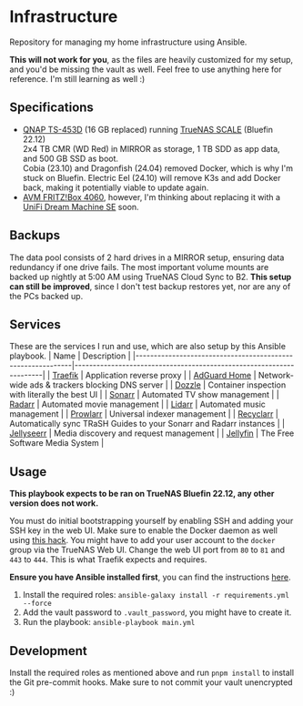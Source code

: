 # Infrastructure
Repository for managing my home infrastructure using Ansible.

**This will not work for you**, as the files are heavily customized for my setup, and you'd be missing the vault as well.
Feel free to use anything here for reference. I'm still learning as well :)

## Specifications
- [QNAP TS-453D](https://www.qnap.com/en/product/ts-453d) (16 GB replaced) running [TrueNAS SCALE](https://www.truenas.com/truenas-scale/) (Bluefin 22.12)\
  2x4 TB CMR (WD Red) in MIRROR as storage, 1 TB SDD as app data, and 500 GB SSD as boot.\
  Cobia (23.10) and Dragonfish (24.04) removed Docker, which is why I'm stuck on Bluefin.
  Electric Eel (24.10) will remove K3s and add Docker back, making it potentially viable to update again.
- [AVM FRITZ!Box 4060](https://en.avm.de/products/fritzbox/fritzbox-4060/), however, I'm thinking about replacing it with a [UniFi Dream Machine SE](https://eu.store.ui.com/eu/en/products/udm-se) soon.

## Backups
The data pool consists of 2 hard drives in a MIRROR setup, ensuring data redundancy if one drive fails.
The most important volume mounts are backed up nightly at 5:00 AM using TrueNAS Cloud Sync to B2.
**This setup can still be improved**, since I don't test backup restores yet, nor are any of the PCs backed up.

## Services
These are the services I run and use, which are also setup by this Ansible playbook.
| Name                                                       | Description                                                         |
|------------------------------------------------------------|---------------------------------------------------------------------|
| [Traefik](https://traefik.io/traefik)                      | Application reverse proxy                                           |
| [AdGuard Home](https://github.com/AdguardTeam/AdGuardHome) | Network-wide ads & trackers blocking DNS server                     |
| [Dozzle](https://dozzle.dev/)                              | Container inspection with literally the best UI                     |
| [Sonarr](https://sonarr.tv)                                | Automated TV show management                                        |
| [Radarr](https://radarr.video)                             | Automated movie management                                          |
| [Lidarr](https://lidarr.audio)                             | Automated music management                                          |
| [Prowlarr](https://github.com/Prowlarr/Prowlarr)           | Universal indexer management                                        |
| [Recyclarr](https://github.com/recyclarr/recyclarr)        | Automatically sync TRaSH Guides to your Sonarr and Radarr instances |
| [Jellyseerr](https://github.com/Fallenbagel/jellyseerr)    | Media discovery and request management                              |
| [Jellyfin](https://jellyfin.org)                           | The Free Software Media System                                      |

## Usage
**This playbook expects to be ran on TrueNAS Bluefin 22.12, any other version does not work.**

You must do initial bootstrapping yourself by enabling SSH and adding your SSH key in the web UI.
Make sure to enable the Docker daemon as well using [this hack](https://gist.github.com/tprelog/7988dc6b196775f33929beb19f0090d7).
You might have to add your user account to the `docker` group via the TrueNAS Web UI.
Change the web UI port from `80` to `81` and `443` to `444`. This is what Traefik expects and requires.

**Ensure you have Ansible installed first**, you can find the instructions [here](https://docs.ansible.com/ansible/latest/installation_guide/intro_installation.html).

1. Install the required roles: `ansible-galaxy install -r requirements.yml --force`
2. Add the vault password to `.vault_password`, you might have to create it.
3. Run the playbook: `ansible-playbook main.yml`

## Development
Install the required roles as mentioned above and run `pnpm install` to install the Git pre-commit hooks.
Make sure to not commit your vault unencrypted :)
